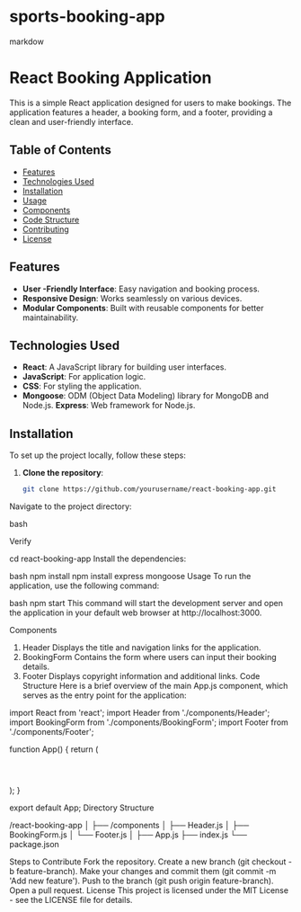 # sports-booking-app
markdow


# React Booking Application

This is a simple React application designed for users to make bookings. The application features a header, a booking form, and a footer, providing a clean and user-friendly interface.

## Table of Contents

- [Features](#features)
- [Technologies Used](#technologies-used)
- [Installation](#installation)
- [Usage](#usage)
- [Components](#components)
- [Code Structure](#code-structure)
- [Contributing](#contributing)
- [License](#license)

## Features

- **User -Friendly Interface**: Easy navigation and booking process.
- **Responsive Design**: Works seamlessly on various devices.
- **Modular Components**: Built with reusable components for better maintainability.

## Technologies Used

- **React**: A JavaScript library for building user interfaces.
- **JavaScript**: For application logic.
- **CSS**: For styling the application.
- **Mongoose**: ODM (Object Data Modeling) library for MongoDB and Node.js.
 **Express**: Web framework for Node.js.

## Installation

To set up the project locally, follow these steps:

1. **Clone the repository**:
   ```bash
   git clone https://github.com/yourusername/react-booking-app.git
Navigate to the project directory:

bash

Verify

cd react-booking-app
Install the dependencies:

bash
npm install
npm install express mongoose
Usage
To run the application, use the following command:

bash
npm start
This command will start the development server and open the application in your default web browser at http://localhost:3000.

Components
1. Header
Displays the title and navigation links for the application.
2. BookingForm
Contains the form where users can input their booking details.
3. Footer
Displays copyright information and additional links.
Code Structure
Here is a brief overview of the main App.js component, which serves as the entry point for the application:


import React from 'react';
import Header from './components/Header';
import BookingForm from './components/BookingForm';
import Footer from './components/Footer';

function App() {
    return (
        <div>
            <Header />
            <BookingForm />
            <Footer />
        </div>
    );
}

export default App;
Directory Structure

/react-booking-app
│
├── /components
│   ├── Header.js
│   ├── BookingForm.js
│   └── Footer.js
│
├── App.js
├── index.js
└── package.json

Steps to Contribute
Fork the repository.
Create a new branch (git checkout -b feature-branch).
Make your changes and commit them (git commit -m 'Add new feature').
Push to the branch (git push origin feature-branch).
Open a pull request.
License
This project is licensed under the MIT License - see the LICENSE file for details.
